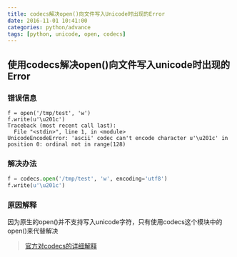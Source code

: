 ```yaml
---
title: codecs解决open()向文件写入Unicode时出现的Error
date: 2016-11-01 10:41:00
categories: python/advance
tags: [python, unicode, open, codecs]
---
```


## 使用codecs解决open()向文件写入unicode时出现的Error
### 错误信息
```
f = open('/tmp/test', 'w')
f.write(u'\u201c')
Traceback (most recent call last):
  File "<stdin>", line 1, in <module>
UnicodeEncodeError: 'ascii' codec can't encode character u'\u201c' in position 0: ordinal not in range(128)
```

### 解决办法
``` python
f = codecs.open('/tmp/test', 'w', encoding='utf8')
f.write(u'\u201c')
```

### 原因解释
因为原生的open()并不支持写入unicode字符，只有使用codecs这个模块中的open()来代替解决

> [官方对codecs的详细解释](https://docs.python.org/2/library/codecs.html)
